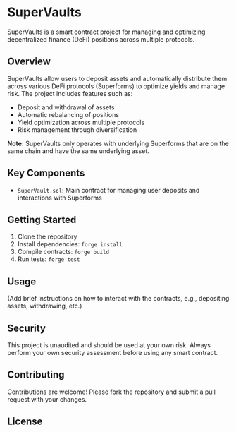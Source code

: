 # SuperVaults

SuperVaults is a smart contract project for managing and optimizing decentralized finance (DeFi) positions across multiple protocols.

## Overview

SuperVaults allow users to deposit assets and automatically distribute them across various DeFi protocols (Superforms) to optimize yields and manage risk. The project includes features such as:

- Deposit and withdrawal of assets
- Automatic rebalancing of positions
- Yield optimization across multiple protocols
- Risk management through diversification

**Note:** SuperVaults only operates with underlying Superforms that are on the same chain and have the same underlying asset.

## Key Components

- `SuperVault.sol`: Main contract for managing user deposits and interactions with Superforms

## Getting Started

1. Clone the repository
2. Install dependencies: `forge install`
3. Compile contracts: `forge build`
4. Run tests: `forge test`

## Usage

(Add brief instructions on how to interact with the contracts, e.g., depositing assets, withdrawing, etc.)

## Security

This project is unaudited and should be used at your own risk. Always perform your own security assessment before using any smart contract.

## Contributing

Contributions are welcome! Please fork the repository and submit a pull request with your changes.

## License

